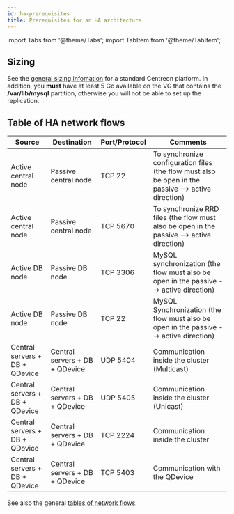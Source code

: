 ```yaml
---
id: ha-prerequisites
title: Prerequisites for an HA architecture
---
```

import Tabs from '@theme/Tabs';
import TabItem from '@theme/TabItem';

## Sizing

See the [general sizing infomation](../prerequisites.md) for a standard Centreon platform. In addition, you **must** have at least 5 Go available on the VG that contains the **/var/lib/mysql** partition, otherwise you will not be able to set up the replication.

## Table of HA network flows

| Source | Destination | Port/Protocol | Comments |
|--------|-------------|----------------|----------|
| Active central node | Passive central node | TCP 22 | To synchronize configuration files (the flow must also be open in the passive --> active direction) |
| Active central node | Passive central node | TCP 5670 | To synchronize RRD files (the flow must also be open in the passive --> active direction) |
| Active DB node | Passive DB node | TCP 3306 | MySQL synchronization (the flow must also be open in the passive --> active direction) |
| Active DB node | Passive DB node | TCP 22 | MySQL Synchronization (the flow must also be open in the passive --> active direction) |
| Central servers + DB + QDevice | Central servers + DB + QDevice | UDP 5404 | Communication inside the cluster (Multicast) |
| Central servers + DB + QDevice | Central servers + DB + QDevice | UDP 5405 | Communication inside the cluster (Unicast)|
| Central servers + DB + QDevice | Central servers + DB + QDevice | TCP 2224 | Communication inside the cluster |
| Central servers + DB + QDevice | Central servers + DB + QDevice | TCP 5403 | Communication with the QDevice |

See also the general [tables of network flows](../technical.md#tables-of-network-flows).
